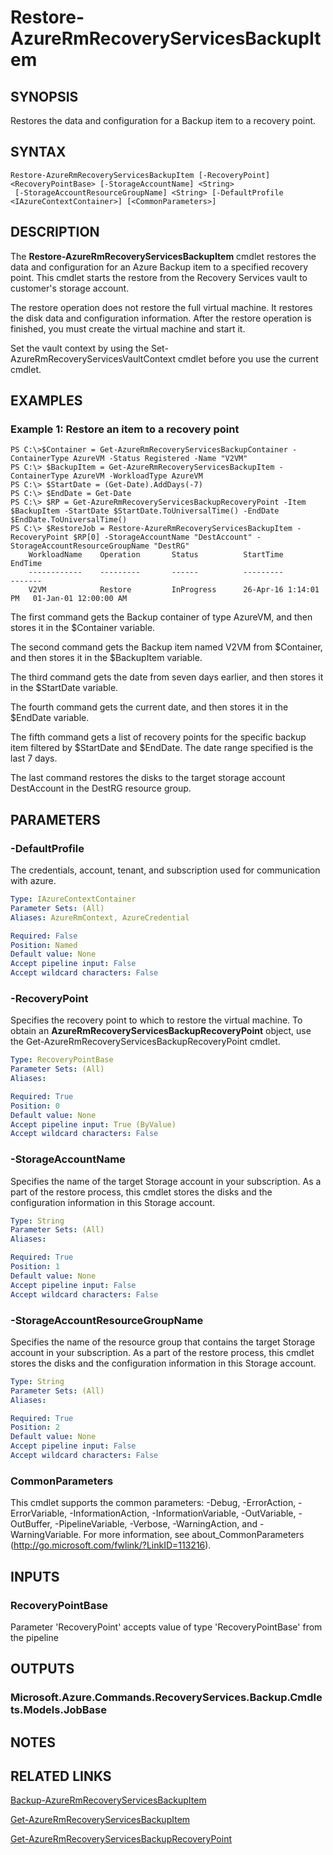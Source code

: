 ﻿---
external help file: Microsoft.Azure.Commands.RecoveryServices.Backup.dll-Help.xml
Module Name: AzureRM
ms.assetid: F49FA524-28BC-464F-BD0A-F898E99C83D8
online help: https://docs.microsoft.com/en-us/powershell/module/azurerm.recoveryservices.backup/restore-azurermrecoveryservicesbackupitem
schema: 2.0.0
---

# Restore-AzureRmRecoveryServicesBackupItem

## SYNOPSIS
Restores the data and configuration for a Backup item to a recovery point.

## SYNTAX

```
Restore-AzureRmRecoveryServicesBackupItem [-RecoveryPoint] <RecoveryPointBase> [-StorageAccountName] <String>
 [-StorageAccountResourceGroupName] <String> [-DefaultProfile <IAzureContextContainer>] [<CommonParameters>]
```

## DESCRIPTION
The **Restore-AzureRmRecoveryServicesBackupItem** cmdlet restores the data and configuration for an Azure Backup item to a specified recovery point.
This cmdlet starts the restore from the Recovery Services vault to customer's storage account.

The restore operation does not restore the full virtual machine.
It restores the disk data and configuration information.
After the restore operation is finished, you must create the virtual machine and start it.

Set the vault context by using the Set-AzureRmRecoveryServicesVaultContext cmdlet before you use the current cmdlet.

## EXAMPLES

### Example 1: Restore an item to a recovery point
```
PS C:\>$Container = Get-AzureRmRecoveryServicesBackupContainer -ContainerType AzureVM -Status Registered -Name "V2VM"
PS C:\> $BackupItem = Get-AzureRmRecoveryServicesBackupItem -ContainerType AzureVM -WorkloadType AzureVM 
PS C:\> $StartDate = (Get-Date).AddDays(-7) 
PS C:\> $EndDate = Get-Date
PS C:\> $RP = Get-AzureRmRecoveryServicesBackupRecoveryPoint -Item $BackupItem -StartDate $StartDate.ToUniversalTime() -EndDate $EndDate.ToUniversalTime() 
PS C:\> $RestoreJob = Restore-AzureRmRecoveryServicesBackupItem -RecoveryPoint $RP[0] -StorageAccountName "DestAccount" -StorageAccountResourceGroupName "DestRG"
    WorkloadName    Operation       Status          StartTime              EndTime
    ------------    ---------       ------          ---------              -------
    V2VM            Restore         InProgress      26-Apr-16 1:14:01 PM   01-Jan-01 12:00:00 AM
```

The first command gets the Backup container of type AzureVM, and then stores it in the $Container variable.

The second command gets the Backup item named V2VM from $Container, and then stores it in the $BackupItem variable.

The third command gets the date from seven days earlier, and then stores it in the $StartDate variable.

The fourth command gets the current date, and then stores it in the $EndDate variable.

The fifth command gets a list of recovery points for the specific backup item filtered by $StartDate and $EndDate.
The date range specified is the last 7 days.

The last command restores the disks to the target storage account DestAccount in the DestRG resource group.

## PARAMETERS

### -DefaultProfile
The credentials, account, tenant, and subscription used for communication with azure.

```yaml
Type: IAzureContextContainer
Parameter Sets: (All)
Aliases: AzureRmContext, AzureCredential

Required: False
Position: Named
Default value: None
Accept pipeline input: False
Accept wildcard characters: False
```

### -RecoveryPoint
Specifies the recovery point to which to restore the virtual machine.
To obtain an **AzureRmRecoveryServicesBackupRecoveryPoint** object, use the Get-AzureRmRecoveryServicesBackupRecoveryPoint cmdlet.

```yaml
Type: RecoveryPointBase
Parameter Sets: (All)
Aliases: 

Required: True
Position: 0
Default value: None
Accept pipeline input: True (ByValue)
Accept wildcard characters: False
```

### -StorageAccountName
Specifies the name of the target Storage account in your subscription.
As a part of the restore process, this cmdlet stores the disks and the configuration information in this Storage account.

```yaml
Type: String
Parameter Sets: (All)
Aliases: 

Required: True
Position: 1
Default value: None
Accept pipeline input: False
Accept wildcard characters: False
```

### -StorageAccountResourceGroupName
Specifies the name of the resource group that contains the target Storage account in your subscription.
As a part of the restore process, this cmdlet stores the disks and the configuration information in this Storage account.

```yaml
Type: String
Parameter Sets: (All)
Aliases: 

Required: True
Position: 2
Default value: None
Accept pipeline input: False
Accept wildcard characters: False
```

### CommonParameters
This cmdlet supports the common parameters: -Debug, -ErrorAction, -ErrorVariable, -InformationAction, -InformationVariable, -OutVariable, -OutBuffer, -PipelineVariable, -Verbose, -WarningAction, and -WarningVariable. For more information, see about_CommonParameters (http://go.microsoft.com/fwlink/?LinkID=113216).

## INPUTS

### RecoveryPointBase
Parameter 'RecoveryPoint' accepts value of type 'RecoveryPointBase' from the pipeline

## OUTPUTS

### Microsoft.Azure.Commands.RecoveryServices.Backup.Cmdlets.Models.JobBase

## NOTES

## RELATED LINKS

[Backup-AzureRmRecoveryServicesBackupItem](./Backup-AzureRmRecoveryServicesBackupItem.md)

[Get-AzureRmRecoveryServicesBackupItem](./Get-AzureRmRecoveryServicesBackupItem.md)

[Get-AzureRmRecoveryServicesBackupRecoveryPoint](./Get-AzureRmRecoveryServicesBackupRecoveryPoint.md)


